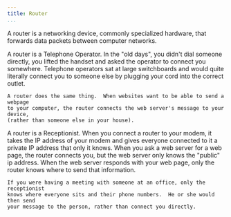 ```yaml
---
title: Router
...
```


<Definition
  source="Wikipedia"
  href="http://en.wikipedia.org/wiki/Router_(computing)">
  A router is a networking device, commonly specialized hardware, that forwards
  data packets between computer networks.
</Definition>

<Metaphor id="operator">
  <M4Title>A router is a Telephone Operator.</M4Title>
  <M4Content>
    In the "old days", you didn't dial someone directly, you lifted the handset and
    asked the operator to connect you somewhere.  Telephone operators sat at large
    switchboards and would quite literally connect you to someone else by plugging
    your cord into the correct outlet.

    A router does the same thing.  When websites want to be able to send a webpage
    to your computer, the router connects the web server's message to your device,
    (rather than someone else in your house).
  </M4Content>
  <M4Author handle="clintandrewhall" href="http://www.github.com/clintandrewhall" />
</Metaphor>

<Metaphor id="receptionist">
  <M4Title>A router is a Receptionist.</M4Title>
  <M4Content>
    When you connect a router to your modem, it takes the IP address of your modem
    and gives everyone connected to it a private IP address that only it knows.
    When you ask a web server for a web page, the router connects you, but the web
    server only knows the "public" ip address.  When the web server responds with
    your web page, only the router knows where to send that information.

    If you were having a meeting with someone at an office, only the receptionist
    knows where everyone sits and their phone numbers.  He or she would then send
    your message to the person, rather than connect you directly.
  </M4Content>
  <M4Author handle="clintandrewhall" href="http://www.github.com/clintandrewhall" />
</Metaphor>
